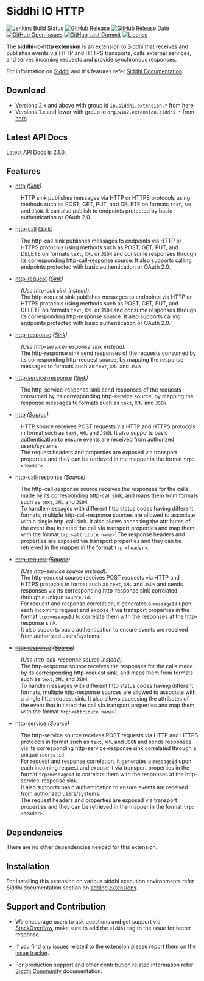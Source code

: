 Siddhi IO HTTP
======================================

  [![Jenkins Build Status](https://wso2.org/jenkins/job/siddhi/job/siddhi-io-http/badge/icon)](https://wso2.org/jenkins/job/siddhi/job/siddhi-io-http/)
  [![GitHub Release](https://img.shields.io/github/release/siddhi-io/siddhi-io-http.svg)](https://github.com/siddhi-io/siddhi-io-http/releases)
  [![GitHub Release Date](https://img.shields.io/github/release-date/siddhi-io/siddhi-io-http.svg)](https://github.com/siddhi-io/siddhi-io-http/releases)
  [![GitHub Open Issues](https://img.shields.io/github/issues-raw/siddhi-io/siddhi-io-http.svg)](https://github.com/siddhi-io/siddhi-io-http/issues)
  [![GitHub Last Commit](https://img.shields.io/github/last-commit/siddhi-io/siddhi-io-http.svg)](https://github.com/siddhi-io/siddhi-io-http/commits/master)
  [![License](https://img.shields.io/badge/License-Apache%202.0-blue.svg)](https://opensource.org/licenses/Apache-2.0)

The **siddhi-io-http extension** is an extension to <a target="_blank" href="https://wso2.github.io/siddhi">Siddhi</a> that receives and publishes events via HTTP and HTTPS transports, calls external services, and serves incoming requests and provide synchronous responses.

For information on <a target="_blank" href="https://siddhi.io/">Siddhi</a> and it's features refer <a target="_blank" href="https://siddhi.io/redirect/docs.html">Siddhi Documentation</a>. 

## Download

* Versions 2.x and above with group id `io.siddhi.extension.*` from <a target="_blank" href="https://mvnrepository.com/artifact/io.siddhi.extension.io.http/siddhi-io-http/">here</a>.
* Versions 1.x and lower with group id `org.wso2.extension.siddhi.*` from <a target="_blank" href="https://mvnrepository.com/artifact/org.wso2.extension.siddhi.io.http/siddhi-io-http">here</a>.

## Latest API Docs 

Latest API Docs is <a target="_blank" href="https://siddhi-io.github.io/siddhi-io-http/api/2.1.0">2.1.0</a>.

## Features

* <a target="_blank" href="https://siddhi-io.github.io/siddhi-io-http/api/2.1.0/#http-sink">http</a> *(<a target="_blank" href="http://siddhi.io/en/v5.1/docs/query-guide/#sink">Sink</a>)*<br> <div style="padding-left: 1em;"><p><p style="word-wrap: break-word;margin: 0;">HTTP sink publishes messages via HTTP or HTTPS protocols using methods such as POST, GET, PUT, and DELETE on formats <code>text</code>, <code>XML</code> and <code>JSON</code>. It can also publish to endpoints protected by basic authentication or OAuth 2.0.</p></p></div>
* <a target="_blank" href="https://siddhi-io.github.io/siddhi-io-http/api/2.1.0/#http-call-sink">http-call</a> *(<a target="_blank" href="http://siddhi.io/en/v5.1/docs/query-guide/#sink">Sink</a>)*<br> <div style="padding-left: 1em;"><p><p style="word-wrap: break-word;margin: 0;">The http-call sink publishes messages to endpoints via HTTP or HTTPS protocols using methods such as POST, GET, PUT, and DELETE on formats <code>text</code>, <code>XML</code> or <code>JSON</code> and consume responses through its corresponding http-call-response source. It also supports calling endpoints protected with basic authentication or OAuth 2.0.</p></p></div>
* <s><a target="_blank" href="https://siddhi-io.github.io/siddhi-io-http/api/2.1.0/#http-request-sink">http-request</a> *(<a target="_blank" href="http://siddhi.io/en/v5.1/docs/query-guide/#sink">Sink</a>)*</s><br> <div style="padding-left: 1em;"><p><p style="word-wrap: break-word;margin: 0;">_(Use http-call sink instead)._<br>The http-request sink publishes messages to endpoints via HTTP or HTTPS protocols using methods such as POST, GET, PUT, and DELETE on formats <code>text</code>, <code>XML</code> or <code>JSON</code> and consume responses through its corresponding http-response source. It also supports calling endpoints protected with basic authentication or OAuth 2.0.</p></p></div>
* <s><a target="_blank" href="https://siddhi-io.github.io/siddhi-io-http/api/2.1.0/#http-response-sink">http-response</a> *(<a target="_blank" href="http://siddhi.io/en/v5.1/docs/query-guide/#sink">Sink</a>)*</s><br> <div style="padding-left: 1em;"><p><p style="word-wrap: break-word;margin: 0;">_(Use http-service-response sink instead)._<br>The http-response sink send responses of the requests consumed by its corresponding http-request source, by mapping the response messages to formats such as <code>text</code>, <code>XML</code> and <code>JSON</code>.</p></p></div>
* <a target="_blank" href="https://siddhi-io.github.io/siddhi-io-http/api/2.1.0/#http-service-response-sink">http-service-response</a> *(<a target="_blank" href="http://siddhi.io/en/v5.1/docs/query-guide/#sink">Sink</a>)*<br> <div style="padding-left: 1em;"><p><p style="word-wrap: break-word;margin: 0;">The http-service-response sink send responses of the requests consumed by its corresponding http-service source, by mapping the response messages to formats such as <code>text</code>, <code>XML</code> and <code>JSON</code>.</p></p></div>
* <a target="_blank" href="https://siddhi-io.github.io/siddhi-io-http/api/2.1.0/#http-source">http</a> *(<a target="_blank" href="http://siddhi.io/en/v5.1/docs/query-guide/#source">Source</a>)*<br> <div style="padding-left: 1em;"><p><p style="word-wrap: break-word;margin: 0;">HTTP source receives POST requests via HTTP and HTTPS protocols in format such as <code>text</code>, <code>XML</code> and <code>JSON</code>. It also supports basic authentication to ensure events are received from authorized users/systems.<br>The request headers and properties are exposed via transport properties and they can be retrieved in the mapper in the format <code>trp:&lt;header&gt;</code>.</p></p></div>
* <a target="_blank" href="https://siddhi-io.github.io/siddhi-io-http/api/2.1.0/#http-call-response-source">http-call-response</a> *(<a target="_blank" href="http://siddhi.io/en/v5.1/docs/query-guide/#source">Source</a>)*<br> <div style="padding-left: 1em;"><p><p style="word-wrap: break-word;margin: 0;">The http-call-response source receives the responses for the calls made by its corresponding http-call sink, and maps them from formats such as <code>text</code>, <code>XML</code> and <code>JSON</code>.<br>To handle messages with different http status codes having different formats, multiple http-call-response sources are allowed to associate with a single http-call sink. It also allows accessing the attributes of the event that initiated the call via transport properties and map them with the format <code>trp:&lt;attribute name&gt;</code>'.The response headers and properties are exposed via transport properties and they can be retrieved in the mapper in the format <code>trp:&lt;header&gt;</code>.</p></p></div>
* <s><a target="_blank" href="https://siddhi-io.github.io/siddhi-io-http/api/2.1.0/#http-request-source">http-request</a> *(<a target="_blank" href="http://siddhi.io/en/v5.1/docs/query-guide/#source">Source</a>)*</s><br> <div style="padding-left: 1em;"><p><p style="word-wrap: break-word;margin: 0;">_(Use http-service source instead)._<br>The http-request source receives POST requests via HTTP and HTTPS protocols in format such as <code>text</code>, <code>XML</code> and <code>JSON</code> and sends responses via its corresponding http-response sink correlated through a unique <code>source.id</code>.<br>For request and response correlation, it generates a <code>messageId</code> upon each incoming request and expose it via transport properties in the format <code>trp:messageId</code> to correlate them with the responses at the http-response sink.<br>It also supports basic authentication to ensure events are received from authorized users/systems.</p></p></div>
* <s><a target="_blank" href="https://siddhi-io.github.io/siddhi-io-http/api/2.1.0/#http-response-source">http-response</a> *(<a target="_blank" href="http://siddhi.io/en/v5.1/docs/query-guide/#source">Source</a>)*</s><br> <div style="padding-left: 1em;"><p><p style="word-wrap: break-word;margin: 0;">_(Use http-call-response source instead)._<br>The http-response source receives the responses for the calls made by its corresponding http-request sink, and maps them from formats such as <code>text</code>, <code>XML</code> and <code>JSON</code>.<br>To handle messages with different http status codes having different formats, multiple http-response sources are allowed to associate with a single http-request sink. It also allows accessing the attributes of the event that initiated the call via transport properties and map them with the format <code>trp:&lt;attribute name&gt;</code>'.</p></p></div>
* <a target="_blank" href="https://siddhi-io.github.io/siddhi-io-http/api/2.1.0/#http-service-source">http-service</a> *(<a target="_blank" href="http://siddhi.io/en/v5.1/docs/query-guide/#source">Source</a>)*<br> <div style="padding-left: 1em;"><p><p style="word-wrap: break-word;margin: 0;">The http-service source receives POST requests via HTTP and HTTPS protocols in format such as <code>text</code>, <code>XML</code> and <code>JSON</code> and sends responses via its corresponding http-service-response sink correlated through a unique <code>source.id</code>.<br>For request and response correlation, it generates a <code>messageId</code> upon each incoming request and expose it via transport properties in the format <code>trp:messageId</code> to correlate them with the responses at the http-service-response sink.<br>It also supports basic authentication to ensure events are received from authorized users/systems.<br>The request headers and properties are exposed via transport properties and they can be retrieved in the mapper in the format <code>trp:&lt;header&gt;</code>.</p></p></div>

## Dependencies 

There are no other dependencies needed for this extension. 

## Installation

For installing this extension on various siddhi execution environments refer Siddhi documentation section on <a target="_blank" href="https://siddhi.io/redirect/add-extensions.html">adding extensions</a>.

## Support and Contribution

* We encourage users to ask questions and get support via <a target="_blank" href="https://stackoverflow.com/questions/tagged/siddhi">StackOverflow</a>, make sure to add the `siddhi` tag to the issue for better response.

* If you find any issues related to the extension please report them on <a target="_blank" href="https://github.com/siddhi-io/siddhi-execution-string/issues">the issue tracker</a>.

* For production support and other contribution related information refer <a target="_blank" href="https://siddhi.io/community/">Siddhi Community</a> documentation.
